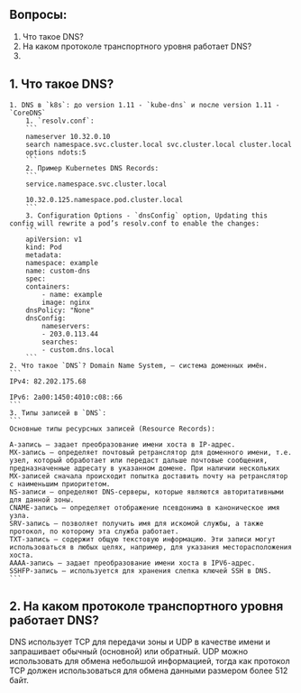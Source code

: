 ## Вопросы:
1. Что такое DNS?
2. На каком протоколе транспортного уровня работает DNS?
3. 

## 1. Что такое DNS?
    1. DNS в `k8s`: до version 1.11 - `kube-dns` и после version 1.11 - `CoreDNS`
        1. `resolv.conf`:
        ```
        nameserver 10.32.0.10
        search namespace.svc.cluster.local svc.cluster.local cluster.local
        options ndots:5
        ```
        2. Пример Kubernetes DNS Records:
        ```
        service.namespace.svc.cluster.local

        10.32.0.125.namespace.pod.cluster.local
        ```
        3. Configuration Options - `dnsConfig` option, Updating this config will rewrite a pod’s resolv.conf to enable the changes:
        ```
        apiVersion: v1
        kind: Pod
        metadata:
        namespace: example
        name: custom-dns
        spec:
        containers:
            - name: example
            image: nginx
        dnsPolicy: "None"
        dnsConfig:
            nameservers:
            - 203.0.113.44
            searches:
            - custom.dns.local
        ```
    2. Что такое `DNS`? Domain Name System, — система доменных имён. 
    ```
    IPv4: 82.202.175.68

    IPv6: 2a00:1450:4010:c08::66
    ```
    3. Типы записей в `DNS`:
    ```
    Основные типы ресурсных записей (Resource Records):

    A-запись — задает преобразование имени хоста в IP-адрес.
    MX-запись — определяет почтовый ретранслятор для доменного имени, т.е. узел, который обработает или передаст дальше почтовые сообщения, предназначенные адресату в указанном домене. При наличии нескольких MX-записей сначала происходит попытка доставить почту на ретранслятор с наименьшим приоритетом.
    NS-записи — определяют DNS-серверы, которые являются авторитативными для данной зоны.
    CNAME-запись — определяет отображение псевдонима в каноническое имя узла.
    SRV-запись — позволяет получить имя для искомой службы, а также протокол, по которому эта служба работает.
    TXT-запись — содержит общую текстовую информацию. Эти записи могут использоваться в любых целях, например, для указания месторасположения хоста.
    AAAA-запись — задает преобразование имени хоста в IPV6-адрес.
    SSHFP-запись — используется для хранения слепка ключей SSH в DNS.
    ```

## 2. На каком протоколе транспортного уровня работает DNS?

DNS использует TCP для передачи зоны и UDP в качестве имени и запрашивает обычный (основной) или обратный. UDP можно использовать для обмена небольшой информацией, тогда как протокол TCP должен использоваться для обмена данными размером более 512 байт.

